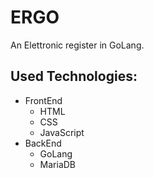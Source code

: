 # ERGO
An Elettronic register in GoLang.

## Used Technologies:

- FrontEnd
    - HTML
    - CSS
    - JavaScript
- BackEnd
    - GoLang
    - MariaDB